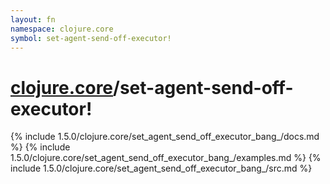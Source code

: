 ```yaml
---
layout: fn
namespace: clojure.core
symbol: set-agent-send-off-executor!
---
```


# [clojure.core](../)/set-agent-send-off-executor!

{% include 1.5.0/clojure.core/set_agent_send_off_executor_bang_/docs.md %}
{% include 1.5.0/clojure.core/set_agent_send_off_executor_bang_/examples.md %}
{% include 1.5.0/clojure.core/set_agent_send_off_executor_bang_/src.md %}

